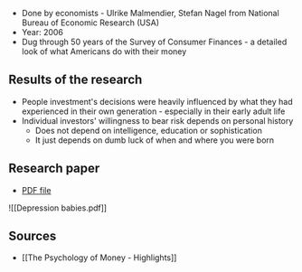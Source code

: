 - Done by economists - Ulrike Malmendier, Stefan Nagel from National Bureau of Economic Research (USA)
- Year: 2006
- Dug through 50 years of the Survey of Consumer Finances - a detailed look of what Americans do with their money

## Results of the research
- People investment's decisions were heavily influenced by what they had experienced in their own generation - especially in their early adult life
- Individual investors' willingness to bear risk depends on personal history
	- Does not depend on intelligence, education or sophistication
	- It just depends on dumb luck of when and where you were born

## Research paper
- [PDF file](https://drive.google.com/open?id=1dfz8rvXkklpcN_peWnec-MKlng59UcxD&authuser=ayush.mail.id%40gmail.com&usp=drive_fs)

![[Depression babies.pdf]]

## Sources
- [[The Psychology of Money - Highlights]]